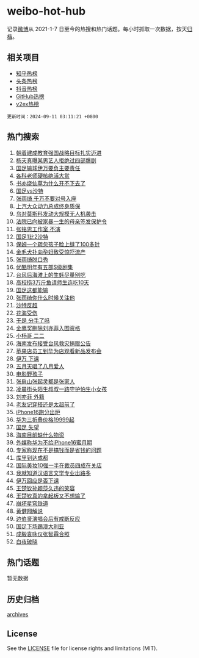 # weibo-hot-hub

记录[微博](https://www.weibo.com)从 2021-1-7 日至今的热搜和热门话题。每小时抓取一次数据，按天[归档](archives)。

## 相关项目

- [知乎热榜](https://github.com/lonnyzhang423/zhihu-hot-hub)
- [头条热榜](https://github.com/lonnyzhang423/toutiao-hot-hub)
- [抖音热榜](https://github.com/lonnyzhang423/douyin-hot-hub)
- [GitHub热榜](https://github.com/lonnyzhang423/github-hot-hub)
- [v2ex热榜](https://github.com/lonnyzhang423/v2ex-hot-hub)


`更新时间：2024-09-11 03:11:21 +0800`

## 热门搜索

1. [朝着建成教育强国战略目标扎实迈进](https://m.weibo.cn/search?containerid=100103type%3D1%26t%3D10%26q%3D%23%E6%9C%9D%E7%9D%80%E5%BB%BA%E6%88%90%E6%95%99%E8%82%B2%E5%BC%BA%E5%9B%BD%E6%88%98%E7%95%A5%E7%9B%AE%E6%A0%87%E6%89%8E%E5%AE%9E%E8%BF%88%E8%BF%9B%23&stream_entry_id=51&isnewpage=1&extparam=seat%3D1%26filter_type%3Drealtimehot%26stream_entry_id%3D51%26c_type%3D51%26q%3D%2523%25E6%259C%259D%25E7%259D%2580%25E5%25BB%25BA%25E6%2588%2590%25E6%2595%2599%25E8%2582%25B2%25E5%25BC%25BA%25E5%259B%25BD%25E6%2588%2598%25E7%2595%25A5%25E7%259B%25AE%25E6%25A0%2587%25E6%2589%258E%25E5%25AE%259E%25E8%25BF%2588%25E8%25BF%259B%2523%26pos%3D0%26dgr%3D0%26cate%3D10103%26display_time%3D1725995480%26pre_seqid%3D17259954800160246421116)
1. [杨天真曝某男艺人拒绝过四部爆剧](https://m.weibo.cn/search?containerid=100103type%3D1%26t%3D10%26q%3D%23%E6%9D%A8%E5%A4%A9%E7%9C%9F%E6%9B%9D%E6%9F%90%E7%94%B7%E8%89%BA%E4%BA%BA%E6%8B%92%E7%BB%9D%E8%BF%87%E5%9B%9B%E9%83%A8%E7%88%86%E5%89%A7%23&stream_entry_id=31&isnewpage=1&extparam=seat%3D1%26filter_type%3Drealtimehot%26flag%3D2%26c_type%3D31%26cate%3D5001%26lcate%3D5001%26band_rank%3D1%26stream_entry_id%3D31%26realpos%3D1%26q%3D%2523%25E6%259D%25A8%25E5%25A4%25A9%25E7%259C%259F%25E6%259B%259D%25E6%259F%2590%25E7%2594%25B7%25E8%2589%25BA%25E4%25BA%25BA%25E6%258B%2592%25E7%25BB%259D%25E8%25BF%2587%25E5%259B%259B%25E9%2583%25A8%25E7%2588%2586%25E5%2589%25A7%2523%26dgr%3D0%26pos%3D0%26display_time%3D1725995480%26pre_seqid%3D17259954800160246421116)
1. [国足输球伊万要负主要责任](https://m.weibo.cn/search?containerid=100103type%3D1%26t%3D10%26q%3D%23%E5%9B%BD%E8%B6%B3%E8%BE%93%E7%90%83%E4%BC%8A%E4%B8%87%E8%A6%81%E8%B4%9F%E4%B8%BB%E8%A6%81%E8%B4%A3%E4%BB%BB%23&stream_entry_id=31&isnewpage=1&extparam=seat%3D1%26filter_type%3Drealtimehot%26flag%3D0%26c_type%3D31%26cate%3D5001%26lcate%3D5001%26band_rank%3D2%26stream_entry_id%3D31%26realpos%3D2%26q%3D%2523%25E5%259B%25BD%25E8%25B6%25B3%25E8%25BE%2593%25E7%2590%2583%25E4%25BC%258A%25E4%25B8%2587%25E8%25A6%2581%25E8%25B4%259F%25E4%25B8%25BB%25E8%25A6%2581%25E8%25B4%25A3%25E4%25BB%25BB%2523%26dgr%3D0%26pos%3D1%26display_time%3D1725995480%26pre_seqid%3D17259954800160246421116)
1. [各科老师硬核绝活大赏](https://m.weibo.cn/search?containerid=100103type%3D1%26t%3D10%26q%3D%23%E5%90%84%E7%A7%91%E8%80%81%E5%B8%88%E7%A1%AC%E6%A0%B8%E7%BB%9D%E6%B4%BB%E5%A4%A7%E8%B5%8F%23&stream_entry_id=31&isnewpage=1&extparam=seat%3D1%26filter_type%3Drealtimehot%26flag%3D0%26c_type%3D31%26cate%3D5001%26lcate%3D5001%26band_rank%3D3%26stream_entry_id%3D31%26realpos%3D3%26q%3D%2523%25E5%2590%2584%25E7%25A7%2591%25E8%2580%2581%25E5%25B8%2588%25E7%25A1%25AC%25E6%25A0%25B8%25E7%25BB%259D%25E6%25B4%25BB%25E5%25A4%25A7%25E8%25B5%258F%2523%26dgr%3D0%26pos%3D2%26display_time%3D1725995480%26pre_seqid%3D17259954800160246421116)
1. [书亦烧仙草为什么开不下去了](https://m.weibo.cn/search?containerid=100103type%3D1%26t%3D10%26q%3D%23%E4%B9%A6%E4%BA%A6%E7%83%A7%E4%BB%99%E8%8D%89%E4%B8%BA%E4%BB%80%E4%B9%88%E5%BC%80%E4%B8%8D%E4%B8%8B%E5%8E%BB%E4%BA%86%23&stream_entry_id=31&isnewpage=1&extparam=seat%3D1%26filter_type%3Drealtimehot%26flag%3D0%26c_type%3D31%26cate%3D5001%26lcate%3D5001%26band_rank%3D4%26stream_entry_id%3D31%26realpos%3D4%26q%3D%2523%25E4%25B9%25A6%25E4%25BA%25A6%25E7%2583%25A7%25E4%25BB%2599%25E8%258D%2589%25E4%25B8%25BA%25E4%25BB%2580%25E4%25B9%2588%25E5%25BC%2580%25E4%25B8%258D%25E4%25B8%258B%25E5%258E%25BB%25E4%25BA%2586%2523%26dgr%3D0%26pos%3D3%26display_time%3D1725995480%26pre_seqid%3D17259954800160246421116)
1. [国足vs沙特](https://m.weibo.cn/search?containerid=100103type%3D1%26t%3D10%26q%3D%23%E5%9B%BD%E8%B6%B3vs%E6%B2%99%E7%89%B9%23&stream_entry_id=31&isnewpage=1&extparam=seat%3D1%26filter_type%3Drealtimehot%26flag%3D16%26c_type%3D31%26cate%3D5001%26lcate%3D5001%26band_rank%3D5%26stream_entry_id%3D31%26realpos%3D5%26q%3D%2523%25E5%259B%25BD%25E8%25B6%25B3vs%25E6%25B2%2599%25E7%2589%25B9%2523%26dgr%3D0%26pos%3D4%26display_time%3D1725995480%26pre_seqid%3D17259954800160246421116)
1. [张雨绮 千万不要对号入座](https://m.weibo.cn/search?containerid=100103type%3D1%26t%3D10%26q%3D%E5%BC%A0%E9%9B%A8%E7%BB%AE+%E5%8D%83%E4%B8%87%E4%B8%8D%E8%A6%81%E5%AF%B9%E5%8F%B7%E5%85%A5%E5%BA%A7&stream_entry_id=31&isnewpage=1&extparam=seat%3D1%26filter_type%3Drealtimehot%26flag%3D0%26c_type%3D31%26cate%3D5001%26lcate%3D5001%26band_rank%3D6%26stream_entry_id%3D31%26realpos%3D6%26q%3D%25E5%25BC%25A0%25E9%259B%25A8%25E7%25BB%25AE%2520%25E5%258D%2583%25E4%25B8%2587%25E4%25B8%258D%25E8%25A6%2581%25E5%25AF%25B9%25E5%258F%25B7%25E5%2585%25A5%25E5%25BA%25A7%26dgr%3D0%26pos%3D5%26display_time%3D1725995480%26pre_seqid%3D17259954800160246421116)
1. [上汽大众动力总成终身质保](https://m.weibo.cn/search?containerid=100103type%3D1%26t%3D10%26q%3D%23%E4%B8%8A%E6%B1%BD%E5%A4%A7%E4%BC%97%E5%8A%A8%E5%8A%9B%E6%80%BB%E6%88%90%E7%BB%88%E8%BA%AB%E8%B4%A8%E4%BF%9D%23&stream_entry_id=31&isnewpage=1&extparam=seat%3D1%26filter_type%3Drealtimehot%26pos%3D6%26cate%3D5001%26topic_ad%3D1%26lcate%3D5001%26band_rank%3D7%26stream_entry_id%3D31%26c_type%3D31%26is_ad_pos%3D1%26q%3D%2523%25E4%25B8%258A%25E6%25B1%25BD%25E5%25A4%25A7%25E4%25BC%2597%25E5%258A%25A8%25E5%258A%259B%25E6%2580%25BB%25E6%2588%2590%25E7%25BB%2588%25E8%25BA%25AB%25E8%25B4%25A8%25E4%25BF%259D%2523%26dgr%3D0%26adid%3D254659%26display_time%3D1725995480%26pre_seqid%3D17259954800160246421116)
1. [乌对莫斯科发动大规模无人机袭击](https://m.weibo.cn/search?containerid=100103type%3D1%26t%3D10%26q%3D%23%E4%B9%8C%E5%AF%B9%E8%8E%AB%E6%96%AF%E7%A7%91%E5%8F%91%E5%8A%A8%E5%A4%A7%E8%A7%84%E6%A8%A1%E6%97%A0%E4%BA%BA%E6%9C%BA%E8%A2%AD%E5%87%BB%23&stream_entry_id=31&isnewpage=1&extparam=seat%3D1%26filter_type%3Drealtimehot%26flag%3D0%26c_type%3D31%26cate%3D5001%26lcate%3D5001%26band_rank%3D7%26stream_entry_id%3D31%26realpos%3D7%26q%3D%2523%25E4%25B9%258C%25E5%25AF%25B9%25E8%258E%25AB%25E6%2596%25AF%25E7%25A7%2591%25E5%258F%2591%25E5%258A%25A8%25E5%25A4%25A7%25E8%25A7%2584%25E6%25A8%25A1%25E6%2597%25A0%25E4%25BA%25BA%25E6%259C%25BA%25E8%25A2%25AD%25E5%2587%25BB%2523%26dgr%3D0%26pos%3D7%26display_time%3D1725995480%26pre_seqid%3D17259954800160246421116)
1. [法院已向被家暴一生的母亲签发保护令](https://m.weibo.cn/search?containerid=100103type%3D1%26t%3D10%26q%3D%23%E6%B3%95%E9%99%A2%E5%B7%B2%E5%90%91%E8%A2%AB%E5%AE%B6%E6%9A%B4%E4%B8%80%E7%94%9F%E7%9A%84%E6%AF%8D%E4%BA%B2%E7%AD%BE%E5%8F%91%E4%BF%9D%E6%8A%A4%E4%BB%A4%23&stream_entry_id=31&isnewpage=1&extparam=seat%3D1%26filter_type%3Drealtimehot%26flag%3D0%26c_type%3D31%26cate%3D5001%26lcate%3D5001%26band_rank%3D8%26stream_entry_id%3D31%26realpos%3D8%26q%3D%2523%25E6%25B3%2595%25E9%2599%25A2%25E5%25B7%25B2%25E5%2590%2591%25E8%25A2%25AB%25E5%25AE%25B6%25E6%259A%25B4%25E4%25B8%2580%25E7%2594%259F%25E7%259A%2584%25E6%25AF%258D%25E4%25BA%25B2%25E7%25AD%25BE%25E5%258F%2591%25E4%25BF%259D%25E6%258A%25A4%25E4%25BB%25A4%2523%26dgr%3D0%26pos%3D8%26display_time%3D1725995480%26pre_seqid%3D17259954800160246421116)
1. [张铭恩工作室 不演](https://m.weibo.cn/search?containerid=100103type%3D1%26t%3D10%26q%3D%E5%BC%A0%E9%93%AD%E6%81%A9%E5%B7%A5%E4%BD%9C%E5%AE%A4+%E4%B8%8D%E6%BC%94&stream_entry_id=31&isnewpage=1&extparam=seat%3D1%26filter_type%3Drealtimehot%26flag%3D0%26c_type%3D31%26cate%3D5001%26lcate%3D5001%26band_rank%3D9%26stream_entry_id%3D31%26realpos%3D9%26q%3D%25E5%25BC%25A0%25E9%2593%25AD%25E6%2581%25A9%25E5%25B7%25A5%25E4%25BD%259C%25E5%25AE%25A4%2520%25E4%25B8%258D%25E6%25BC%2594%26dgr%3D0%26pos%3D9%26display_time%3D1725995480%26pre_seqid%3D17259954800160246421116)
1. [国足1比2沙特](https://m.weibo.cn/search?containerid=100103type%3D1%26t%3D10%26q%3D%23%E5%9B%BD%E8%B6%B31%E6%AF%942%E6%B2%99%E7%89%B9%23&stream_entry_id=31&isnewpage=1&extparam=seat%3D1%26filter_type%3Drealtimehot%26flag%3D0%26c_type%3D31%26cate%3D5001%26lcate%3D5001%26band_rank%3D10%26stream_entry_id%3D31%26realpos%3D10%26q%3D%2523%25E5%259B%25BD%25E8%25B6%25B31%25E6%25AF%25942%25E6%25B2%2599%25E7%2589%25B9%2523%26dgr%3D0%26pos%3D10%26display_time%3D1725995480%26pre_seqid%3D17259954800160246421116)
1. [保姆一个疏忽孩子脸上缝了100多针](https://m.weibo.cn/search?containerid=100103type%3D1%26t%3D10%26q%3D%23%E4%BF%9D%E5%A7%86%E4%B8%80%E4%B8%AA%E7%96%8F%E5%BF%BD%E5%AD%A9%E5%AD%90%E8%84%B8%E4%B8%8A%E7%BC%9D%E4%BA%86100%E5%A4%9A%E9%92%88%23&stream_entry_id=31&isnewpage=1&extparam=seat%3D1%26filter_type%3Drealtimehot%26flag%3D0%26c_type%3D31%26cate%3D5001%26lcate%3D5001%26band_rank%3D11%26stream_entry_id%3D31%26realpos%3D11%26q%3D%2523%25E4%25BF%259D%25E5%25A7%2586%25E4%25B8%2580%25E4%25B8%25AA%25E7%2596%258F%25E5%25BF%25BD%25E5%25AD%25A9%25E5%25AD%2590%25E8%2584%25B8%25E4%25B8%258A%25E7%25BC%259D%25E4%25BA%2586100%25E5%25A4%259A%25E9%2592%2588%2523%26dgr%3D0%26pos%3D11%26display_time%3D1725995480%26pre_seqid%3D17259954800160246421116)
1. [金毛犬扑向孕妇致受惊吓流产](https://m.weibo.cn/search?containerid=100103type%3D1%26t%3D10%26q%3D%23%E9%87%91%E6%AF%9B%E7%8A%AC%E6%89%91%E5%90%91%E5%AD%95%E5%A6%87%E8%87%B4%E5%8F%97%E6%83%8A%E5%90%93%E6%B5%81%E4%BA%A7%23&stream_entry_id=31&isnewpage=1&extparam=seat%3D1%26filter_type%3Drealtimehot%26flag%3D0%26c_type%3D31%26cate%3D5001%26lcate%3D5001%26band_rank%3D12%26stream_entry_id%3D31%26realpos%3D12%26q%3D%2523%25E9%2587%2591%25E6%25AF%259B%25E7%258A%25AC%25E6%2589%2591%25E5%2590%2591%25E5%25AD%2595%25E5%25A6%2587%25E8%2587%25B4%25E5%258F%2597%25E6%2583%258A%25E5%2590%2593%25E6%25B5%2581%25E4%25BA%25A7%2523%26dgr%3D0%26pos%3D12%26display_time%3D1725995480%26pre_seqid%3D17259954800160246421116)
1. [张雨绮脱口秀](https://m.weibo.cn/search?containerid=100103type%3D1%26t%3D10%26q%3D%E5%BC%A0%E9%9B%A8%E7%BB%AE%E8%84%B1%E5%8F%A3%E7%A7%80&stream_entry_id=31&isnewpage=1&extparam=seat%3D1%26filter_type%3Drealtimehot%26flag%3D0%26c_type%3D31%26cate%3D5001%26lcate%3D5001%26band_rank%3D13%26stream_entry_id%3D31%26realpos%3D13%26q%3D%25E5%25BC%25A0%25E9%259B%25A8%25E7%25BB%25AE%25E8%2584%25B1%25E5%258F%25A3%25E7%25A7%2580%26dgr%3D0%26pos%3D13%26display_time%3D1725995480%26pre_seqid%3D17259954800160246421116)
1. [优酷明年有五部S级剧集](https://m.weibo.cn/search?containerid=100103type%3D1%26t%3D10%26q%3D%23%E4%BC%98%E9%85%B7%E6%98%8E%E5%B9%B4%E6%9C%89%E4%BA%94%E9%83%A8S%E7%BA%A7%E5%89%A7%E9%9B%86%23&stream_entry_id=31&isnewpage=1&extparam=seat%3D1%26filter_type%3Drealtimehot%26flag%3D1%26c_type%3D31%26cate%3D5001%26lcate%3D5001%26band_rank%3D14%26stream_entry_id%3D31%26realpos%3D14%26q%3D%2523%25E4%25BC%2598%25E9%2585%25B7%25E6%2598%258E%25E5%25B9%25B4%25E6%259C%2589%25E4%25BA%2594%25E9%2583%25A8S%25E7%25BA%25A7%25E5%2589%25A7%25E9%259B%2586%2523%26dgr%3D0%26pos%3D14%26display_time%3D1725995480%26pre_seqid%3D17259954800160246421116)
1. [台风后海滩上的生蚝尽量别吃](https://m.weibo.cn/search?containerid=100103type%3D1%26t%3D10%26q%3D%23%E5%8F%B0%E9%A3%8E%E5%90%8E%E6%B5%B7%E6%BB%A9%E4%B8%8A%E7%9A%84%E7%94%9F%E8%9A%9D%E5%B0%BD%E9%87%8F%E5%88%AB%E5%90%83%23&stream_entry_id=31&isnewpage=1&extparam=seat%3D1%26filter_type%3Drealtimehot%26flag%3D0%26c_type%3D31%26cate%3D5001%26lcate%3D5001%26band_rank%3D15%26stream_entry_id%3D31%26realpos%3D15%26q%3D%2523%25E5%258F%25B0%25E9%25A3%258E%25E5%2590%258E%25E6%25B5%25B7%25E6%25BB%25A9%25E4%25B8%258A%25E7%259A%2584%25E7%2594%259F%25E8%259A%259D%25E5%25B0%25BD%25E9%2587%258F%25E5%2588%25AB%25E5%2590%2583%2523%26dgr%3D0%26pos%3D15%26display_time%3D1725995480%26pre_seqid%3D17259954800160246421116)
1. [高校捞3万斤鱼请师生连吃10天](https://m.weibo.cn/search?containerid=100103type%3D1%26t%3D10%26q%3D%23%E9%AB%98%E6%A0%A1%E6%8D%9E3%E4%B8%87%E6%96%A4%E9%B1%BC%E8%AF%B7%E5%B8%88%E7%94%9F%E8%BF%9E%E5%90%8310%E5%A4%A9%23&stream_entry_id=31&isnewpage=1&extparam=seat%3D1%26filter_type%3Drealtimehot%26flag%3D32768%26c_type%3D31%26cate%3D5001%26lcate%3D5001%26band_rank%3D16%26stream_entry_id%3D31%26realpos%3D16%26q%3D%2523%25E9%25AB%2598%25E6%25A0%25A1%25E6%258D%259E3%25E4%25B8%2587%25E6%2596%25A4%25E9%25B1%25BC%25E8%25AF%25B7%25E5%25B8%2588%25E7%2594%259F%25E8%25BF%259E%25E5%2590%258310%25E5%25A4%25A9%2523%26dgr%3D0%26pos%3D16%26display_time%3D1725995480%26pre_seqid%3D17259954800160246421116)
1. [国足这都能输](https://m.weibo.cn/search?containerid=100103type%3D1%26t%3D10%26q%3D%23%E5%9B%BD%E8%B6%B3%E8%BF%99%E9%83%BD%E8%83%BD%E8%BE%93%23&stream_entry_id=31&isnewpage=1&extparam=seat%3D1%26filter_type%3Drealtimehot%26flag%3D0%26c_type%3D31%26cate%3D5001%26lcate%3D5001%26band_rank%3D17%26stream_entry_id%3D31%26realpos%3D17%26q%3D%2523%25E5%259B%25BD%25E8%25B6%25B3%25E8%25BF%2599%25E9%2583%25BD%25E8%2583%25BD%25E8%25BE%2593%2523%26dgr%3D0%26pos%3D17%26display_time%3D1725995480%26pre_seqid%3D17259954800160246421116)
1. [张雨绮你什么时候关注他](https://m.weibo.cn/search?containerid=100103type%3D1%26t%3D10%26q%3D%23%E5%BC%A0%E9%9B%A8%E7%BB%AE%E4%BD%A0%E4%BB%80%E4%B9%88%E6%97%B6%E5%80%99%E5%85%B3%E6%B3%A8%E4%BB%96%23&stream_entry_id=31&isnewpage=1&extparam=seat%3D1%26filter_type%3Drealtimehot%26flag%3D0%26c_type%3D31%26cate%3D5001%26lcate%3D5001%26band_rank%3D18%26stream_entry_id%3D31%26realpos%3D18%26q%3D%2523%25E5%25BC%25A0%25E9%259B%25A8%25E7%25BB%25AE%25E4%25BD%25A0%25E4%25BB%2580%25E4%25B9%2588%25E6%2597%25B6%25E5%2580%2599%25E5%2585%25B3%25E6%25B3%25A8%25E4%25BB%2596%2523%26dgr%3D0%26pos%3D18%26display_time%3D1725995480%26pre_seqid%3D17259954800160246421116)
1. [沙特反超](https://m.weibo.cn/search?containerid=100103type%3D1%26t%3D10%26q%3D%E6%B2%99%E7%89%B9%E5%8F%8D%E8%B6%85&stream_entry_id=31&isnewpage=1&extparam=seat%3D1%26filter_type%3Drealtimehot%26flag%3D0%26c_type%3D31%26cate%3D5001%26lcate%3D5001%26band_rank%3D19%26stream_entry_id%3D31%26realpos%3D19%26q%3D%25E6%25B2%2599%25E7%2589%25B9%25E5%258F%258D%25E8%25B6%2585%26dgr%3D0%26pos%3D19%26display_time%3D1725995480%26pre_seqid%3D17259954800160246421116)
1. [花海受伤](https://m.weibo.cn/search?containerid=100103type%3D1%26t%3D10%26q%3D%E8%8A%B1%E6%B5%B7%E5%8F%97%E4%BC%A4&stream_entry_id=31&isnewpage=1&extparam=seat%3D1%26filter_type%3Drealtimehot%26flag%3D0%26c_type%3D31%26cate%3D5001%26lcate%3D5001%26band_rank%3D20%26stream_entry_id%3D31%26realpos%3D20%26q%3D%25E8%258A%25B1%25E6%25B5%25B7%25E5%258F%2597%25E4%25BC%25A4%26dgr%3D0%26pos%3D20%26display_time%3D1725995480%26pre_seqid%3D17259954800160246421116)
1. [于是 分手了吗](https://m.weibo.cn/search?containerid=100103type%3D1%26t%3D10%26q%3D%E4%BA%8E%E6%98%AF+%E5%88%86%E6%89%8B%E4%BA%86%E5%90%97&stream_entry_id=31&isnewpage=1&extparam=seat%3D1%26filter_type%3Drealtimehot%26flag%3D0%26c_type%3D31%26cate%3D5001%26lcate%3D5001%26band_rank%3D21%26stream_entry_id%3D31%26realpos%3D21%26q%3D%25E4%25BA%258E%25E6%2598%25AF%2520%25E5%2588%2586%25E6%2589%258B%25E4%25BA%2586%25E5%2590%2597%26dgr%3D0%26pos%3D21%26display_time%3D1725995480%26pre_seqid%3D17259954800160246421116)
1. [金鹰奖删除刘亦菲入围资格](https://m.weibo.cn/search?containerid=100103type%3D1%26t%3D10%26q%3D%23%E9%87%91%E9%B9%B0%E5%A5%96%E5%88%A0%E9%99%A4%E5%88%98%E4%BA%A6%E8%8F%B2%E5%85%A5%E5%9B%B4%E8%B5%84%E6%A0%BC%23&stream_entry_id=31&isnewpage=1&extparam=seat%3D1%26filter_type%3Drealtimehot%26flag%3D2%26c_type%3D31%26cate%3D5001%26lcate%3D5001%26band_rank%3D22%26stream_entry_id%3D31%26realpos%3D22%26q%3D%2523%25E9%2587%2591%25E9%25B9%25B0%25E5%25A5%2596%25E5%2588%25A0%25E9%2599%25A4%25E5%2588%2598%25E4%25BA%25A6%25E8%258F%25B2%25E5%2585%25A5%25E5%259B%25B4%25E8%25B5%2584%25E6%25A0%25BC%2523%26dgr%3D0%26pos%3D22%26display_time%3D1725995480%26pre_seqid%3D17259954800160246421116)
1. [小杨哥 二二](https://m.weibo.cn/search?containerid=100103type%3D1%26t%3D10%26q%3D%E5%B0%8F%E6%9D%A8%E5%93%A5+%E4%BA%8C%E4%BA%8C&stream_entry_id=31&isnewpage=1&extparam=seat%3D1%26filter_type%3Drealtimehot%26flag%3D0%26c_type%3D31%26cate%3D5001%26lcate%3D5001%26band_rank%3D23%26stream_entry_id%3D31%26realpos%3D23%26q%3D%25E5%25B0%258F%25E6%259D%25A8%25E5%2593%25A5%2520%25E4%25BA%258C%25E4%25BA%258C%26dgr%3D0%26pos%3D23%26display_time%3D1725995480%26pre_seqid%3D17259954800160246421116)
1. [海南发布接受台风救灾捐赠公告](https://m.weibo.cn/search?containerid=100103type%3D1%26t%3D10%26q%3D%23%E6%B5%B7%E5%8D%97%E5%8F%91%E5%B8%83%E6%8E%A5%E5%8F%97%E5%8F%B0%E9%A3%8E%E6%95%91%E7%81%BE%E6%8D%90%E8%B5%A0%E5%85%AC%E5%91%8A%23&stream_entry_id=31&isnewpage=1&extparam=seat%3D1%26filter_type%3Drealtimehot%26flag%3D0%26c_type%3D31%26cate%3D5001%26lcate%3D5001%26band_rank%3D24%26stream_entry_id%3D31%26realpos%3D24%26q%3D%2523%25E6%25B5%25B7%25E5%258D%2597%25E5%258F%2591%25E5%25B8%2583%25E6%258E%25A5%25E5%258F%2597%25E5%258F%25B0%25E9%25A3%258E%25E6%2595%2591%25E7%2581%25BE%25E6%258D%2590%25E8%25B5%25A0%25E5%2585%25AC%25E5%2591%258A%2523%26dgr%3D0%26pos%3D24%26display_time%3D1725995480%26pre_seqid%3D17259954800160246421116)
1. [苹果店员工到华为店观看新品发布会](https://m.weibo.cn/search?containerid=100103type%3D1%26t%3D10%26q%3D%23%E8%8B%B9%E6%9E%9C%E5%BA%97%E5%91%98%E5%B7%A5%E5%88%B0%E5%8D%8E%E4%B8%BA%E5%BA%97%E8%A7%82%E7%9C%8B%E6%96%B0%E5%93%81%E5%8F%91%E5%B8%83%E4%BC%9A%23&stream_entry_id=31&isnewpage=1&extparam=seat%3D1%26filter_type%3Drealtimehot%26flag%3D0%26c_type%3D31%26cate%3D5001%26lcate%3D5001%26band_rank%3D25%26stream_entry_id%3D31%26realpos%3D25%26q%3D%2523%25E8%258B%25B9%25E6%259E%259C%25E5%25BA%2597%25E5%2591%2598%25E5%25B7%25A5%25E5%2588%25B0%25E5%258D%258E%25E4%25B8%25BA%25E5%25BA%2597%25E8%25A7%2582%25E7%259C%258B%25E6%2596%25B0%25E5%2593%2581%25E5%258F%2591%25E5%25B8%2583%25E4%25BC%259A%2523%26dgr%3D0%26pos%3D25%26display_time%3D1725995480%26pre_seqid%3D17259954800160246421116)
1. [伊万 下课](https://m.weibo.cn/search?containerid=100103type%3D1%26t%3D10%26q%3D%E4%BC%8A%E4%B8%87+%E4%B8%8B%E8%AF%BE&stream_entry_id=31&isnewpage=1&extparam=seat%3D1%26filter_type%3Drealtimehot%26flag%3D0%26c_type%3D31%26cate%3D5001%26lcate%3D5001%26band_rank%3D26%26stream_entry_id%3D31%26realpos%3D26%26q%3D%25E4%25BC%258A%25E4%25B8%2587%2520%25E4%25B8%258B%25E8%25AF%25BE%26dgr%3D0%26pos%3D26%26display_time%3D1725995480%26pre_seqid%3D17259954800160246421116)
1. [五月天唱了八月爱人](https://m.weibo.cn/search?containerid=100103type%3D1%26t%3D10%26q%3D%23%E4%BA%94%E6%9C%88%E5%A4%A9%E5%94%B1%E4%BA%86%E5%85%AB%E6%9C%88%E7%88%B1%E4%BA%BA%23&stream_entry_id=31&isnewpage=1&extparam=seat%3D1%26filter_type%3Drealtimehot%26flag%3D0%26c_type%3D31%26cate%3D5001%26lcate%3D5001%26band_rank%3D27%26stream_entry_id%3D31%26realpos%3D27%26q%3D%2523%25E4%25BA%2594%25E6%259C%2588%25E5%25A4%25A9%25E5%2594%25B1%25E4%25BA%2586%25E5%2585%25AB%25E6%259C%2588%25E7%2588%25B1%25E4%25BA%25BA%2523%26dgr%3D0%26pos%3D27%26display_time%3D1725995480%26pre_seqid%3D17259954800160246421116)
1. [电影野孩子](https://m.weibo.cn/search?containerid=100103type%3D1%26t%3D10%26q%3D%E7%94%B5%E5%BD%B1%E9%87%8E%E5%AD%A9%E5%AD%90&stream_entry_id=31&isnewpage=1&extparam=seat%3D1%26filter_type%3Drealtimehot%26flag%3D0%26c_type%3D31%26cate%3D5001%26lcate%3D5001%26band_rank%3D28%26stream_entry_id%3D31%26realpos%3D28%26q%3D%25E7%2594%25B5%25E5%25BD%25B1%25E9%2587%258E%25E5%25AD%25A9%25E5%25AD%2590%26dgr%3D0%26pos%3D28%26display_time%3D1725995480%26pre_seqid%3D17259954800160246421116)
1. [张启山张起灵都是张家人](https://m.weibo.cn/search?containerid=100103type%3D1%26t%3D10%26q%3D%E5%BC%A0%E5%90%AF%E5%B1%B1%E5%BC%A0%E8%B5%B7%E7%81%B5%E9%83%BD%E6%98%AF%E5%BC%A0%E5%AE%B6%E4%BA%BA&stream_entry_id=31&isnewpage=1&extparam=seat%3D1%26filter_type%3Drealtimehot%26flag%3D0%26c_type%3D31%26cate%3D5001%26lcate%3D5001%26band_rank%3D29%26stream_entry_id%3D31%26realpos%3D29%26q%3D%25E5%25BC%25A0%25E5%2590%25AF%25E5%25B1%25B1%25E5%25BC%25A0%25E8%25B5%25B7%25E7%2581%25B5%25E9%2583%25BD%25E6%2598%25AF%25E5%25BC%25A0%25E5%25AE%25B6%25E4%25BA%25BA%26dgr%3D0%26pos%3D29%26display_time%3D1725995480%26pre_seqid%3D17259954800160246421116)
1. [凌晨街头陌生叔叔一路守护怕生小女孩](https://m.weibo.cn/search?containerid=100103type%3D1%26t%3D10%26q%3D%23%E5%87%8C%E6%99%A8%E8%A1%97%E5%A4%B4%E9%99%8C%E7%94%9F%E5%8F%94%E5%8F%94%E4%B8%80%E8%B7%AF%E5%AE%88%E6%8A%A4%E6%80%95%E7%94%9F%E5%B0%8F%E5%A5%B3%E5%AD%A9%23&stream_entry_id=31&isnewpage=1&extparam=seat%3D1%26filter_type%3Drealtimehot%26flag%3D32768%26c_type%3D31%26cate%3D5001%26lcate%3D5001%26band_rank%3D30%26stream_entry_id%3D31%26realpos%3D30%26q%3D%2523%25E5%2587%258C%25E6%2599%25A8%25E8%25A1%2597%25E5%25A4%25B4%25E9%2599%258C%25E7%2594%259F%25E5%258F%2594%25E5%258F%2594%25E4%25B8%2580%25E8%25B7%25AF%25E5%25AE%2588%25E6%258A%25A4%25E6%2580%2595%25E7%2594%259F%25E5%25B0%258F%25E5%25A5%25B3%25E5%25AD%25A9%2523%26dgr%3D0%26pos%3D30%26display_time%3D1725995480%26pre_seqid%3D17259954800160246421116)
1. [刘亦菲 外籍](https://m.weibo.cn/search?containerid=100103type%3D1%26t%3D10%26q%3D%E5%88%98%E4%BA%A6%E8%8F%B2+%E5%A4%96%E7%B1%8D&stream_entry_id=31&isnewpage=1&extparam=seat%3D1%26filter_type%3Drealtimehot%26flag%3D0%26c_type%3D31%26cate%3D5001%26lcate%3D5001%26band_rank%3D31%26stream_entry_id%3D31%26realpos%3D31%26q%3D%25E5%2588%2598%25E4%25BA%25A6%25E8%258F%25B2%2520%25E5%25A4%2596%25E7%25B1%258D%26dgr%3D0%26pos%3D31%26display_time%3D1725995480%26pre_seqid%3D17259954800160246421116)
1. [老友记穿搭还是太超前了](https://m.weibo.cn/search?containerid=100103type%3D1%26t%3D10%26q%3D%E8%80%81%E5%8F%8B%E8%AE%B0%E7%A9%BF%E6%90%AD%E8%BF%98%E6%98%AF%E5%A4%AA%E8%B6%85%E5%89%8D%E4%BA%86&stream_entry_id=31&isnewpage=1&extparam=seat%3D1%26filter_type%3Drealtimehot%26flag%3D0%26c_type%3D31%26cate%3D5001%26lcate%3D5001%26band_rank%3D32%26stream_entry_id%3D31%26realpos%3D32%26q%3D%25E8%2580%2581%25E5%258F%258B%25E8%25AE%25B0%25E7%25A9%25BF%25E6%2590%25AD%25E8%25BF%2598%25E6%2598%25AF%25E5%25A4%25AA%25E8%25B6%2585%25E5%2589%258D%25E4%25BA%2586%26dgr%3D0%26pos%3D32%26display_time%3D1725995480%26pre_seqid%3D17259954800160246421116)
1. [iPhone16跑分出炉](https://m.weibo.cn/search?containerid=100103type%3D1%26t%3D10%26q%3D%23iPhone16%E8%B7%91%E5%88%86%E5%87%BA%E7%82%89%23&stream_entry_id=31&isnewpage=1&extparam=seat%3D1%26filter_type%3Drealtimehot%26flag%3D0%26c_type%3D31%26cate%3D5001%26lcate%3D5001%26band_rank%3D33%26stream_entry_id%3D31%26realpos%3D33%26q%3D%2523iPhone16%25E8%25B7%2591%25E5%2588%2586%25E5%2587%25BA%25E7%2582%2589%2523%26dgr%3D0%26pos%3D33%26display_time%3D1725995480%26pre_seqid%3D17259954800160246421116)
1. [华为三折叠价格19999起](https://m.weibo.cn/search?containerid=100103type%3D1%26t%3D10%26q%3D%E5%8D%8E%E4%B8%BA%E4%B8%89%E6%8A%98%E5%8F%A0%E4%BB%B7%E6%A0%BC19999%E8%B5%B7&stream_entry_id=31&isnewpage=1&extparam=seat%3D1%26filter_type%3Drealtimehot%26flag%3D0%26c_type%3D31%26cate%3D5001%26lcate%3D5001%26band_rank%3D34%26stream_entry_id%3D31%26realpos%3D34%26q%3D%25E5%258D%258E%25E4%25B8%25BA%25E4%25B8%2589%25E6%258A%2598%25E5%258F%25A0%25E4%25BB%25B7%25E6%25A0%25BC19999%25E8%25B5%25B7%26dgr%3D0%26pos%3D34%26display_time%3D1725995480%26pre_seqid%3D17259954800160246421116)
1. [国足 失望](https://m.weibo.cn/search?containerid=100103type%3D1%26t%3D10%26q%3D%E5%9B%BD%E8%B6%B3+%E5%A4%B1%E6%9C%9B&stream_entry_id=31&isnewpage=1&extparam=seat%3D1%26filter_type%3Drealtimehot%26flag%3D0%26c_type%3D31%26cate%3D5001%26lcate%3D5001%26band_rank%3D35%26stream_entry_id%3D31%26realpos%3D35%26q%3D%25E5%259B%25BD%25E8%25B6%25B3%2520%25E5%25A4%25B1%25E6%259C%259B%26dgr%3D0%26pos%3D35%26display_time%3D1725995480%26pre_seqid%3D17259954800160246421116)
1. [海南目前缺什么物资](https://m.weibo.cn/search?containerid=100103type%3D1%26t%3D10%26q%3D%23%E6%B5%B7%E5%8D%97%E7%9B%AE%E5%89%8D%E7%BC%BA%E4%BB%80%E4%B9%88%E7%89%A9%E8%B5%84%23&stream_entry_id=31&isnewpage=1&extparam=seat%3D1%26filter_type%3Drealtimehot%26flag%3D0%26c_type%3D31%26cate%3D5001%26lcate%3D5001%26band_rank%3D36%26stream_entry_id%3D31%26realpos%3D36%26q%3D%2523%25E6%25B5%25B7%25E5%258D%2597%25E7%259B%25AE%25E5%2589%258D%25E7%25BC%25BA%25E4%25BB%2580%25E4%25B9%2588%25E7%2589%25A9%25E8%25B5%2584%2523%26dgr%3D0%26pos%3D36%26display_time%3D1725995480%26pre_seqid%3D17259954800160246421116)
1. [外媒称华为不给iPhone16蜜月期](https://m.weibo.cn/search?containerid=100103type%3D1%26t%3D10%26q%3D%23%E5%A4%96%E5%AA%92%E7%A7%B0%E5%8D%8E%E4%B8%BA%E4%B8%8D%E7%BB%99iPhone16%E8%9C%9C%E6%9C%88%E6%9C%9F%23&stream_entry_id=31&isnewpage=1&extparam=seat%3D1%26filter_type%3Drealtimehot%26flag%3D0%26c_type%3D31%26cate%3D5001%26lcate%3D5001%26band_rank%3D37%26stream_entry_id%3D31%26realpos%3D37%26q%3D%2523%25E5%25A4%2596%25E5%25AA%2592%25E7%25A7%25B0%25E5%258D%258E%25E4%25B8%25BA%25E4%25B8%258D%25E7%25BB%2599iPhone16%25E8%259C%259C%25E6%259C%2588%25E6%259C%259F%2523%26dgr%3D0%26pos%3D37%26display_time%3D1725995480%26pre_seqid%3D17259954800160246421116)
1. [专家称现在不是搞钱而是省钱的问题](https://m.weibo.cn/search?containerid=100103type%3D1%26t%3D10%26q%3D%23%E4%B8%93%E5%AE%B6%E7%A7%B0%E7%8E%B0%E5%9C%A8%E4%B8%8D%E6%98%AF%E6%90%9E%E9%92%B1%E8%80%8C%E6%98%AF%E7%9C%81%E9%92%B1%E7%9A%84%E9%97%AE%E9%A2%98%23&stream_entry_id=31&isnewpage=1&extparam=seat%3D1%26filter_type%3Drealtimehot%26flag%3D0%26c_type%3D31%26cate%3D5001%26lcate%3D5001%26band_rank%3D38%26stream_entry_id%3D31%26realpos%3D38%26q%3D%2523%25E4%25B8%2593%25E5%25AE%25B6%25E7%25A7%25B0%25E7%258E%25B0%25E5%259C%25A8%25E4%25B8%258D%25E6%2598%25AF%25E6%2590%259E%25E9%2592%25B1%25E8%2580%258C%25E6%2598%25AF%25E7%259C%2581%25E9%2592%25B1%25E7%259A%2584%25E9%2597%25AE%25E9%25A2%2598%2523%26dgr%3D0%26pos%3D38%26display_time%3D1725995480%26pre_seqid%3D17259954800160246421116)
1. [库里到达成都](https://m.weibo.cn/search?containerid=100103type%3D1%26t%3D10%26q%3D%23%E5%BA%93%E9%87%8C%E5%88%B0%E8%BE%BE%E6%88%90%E9%83%BD%23&stream_entry_id=31&isnewpage=1&extparam=seat%3D1%26filter_type%3Drealtimehot%26flag%3D0%26c_type%3D31%26cate%3D5001%26lcate%3D5001%26band_rank%3D39%26stream_entry_id%3D31%26realpos%3D39%26q%3D%2523%25E5%25BA%2593%25E9%2587%258C%25E5%2588%25B0%25E8%25BE%25BE%25E6%2588%2590%25E9%2583%25BD%2523%26dgr%3D0%26pos%3D39%26display_time%3D1725995480%26pre_seqid%3D17259954800160246421116)
1. [国际美妆10强一半在裁员四成在关店](https://m.weibo.cn/search?containerid=100103type%3D1%26t%3D10%26q%3D%23%E5%9B%BD%E9%99%85%E7%BE%8E%E5%A6%8610%E5%BC%BA%E4%B8%80%E5%8D%8A%E5%9C%A8%E8%A3%81%E5%91%98%E5%9B%9B%E6%88%90%E5%9C%A8%E5%85%B3%E5%BA%97%23&stream_entry_id=31&isnewpage=1&extparam=seat%3D1%26filter_type%3Drealtimehot%26flag%3D1%26c_type%3D31%26cate%3D5001%26lcate%3D5001%26band_rank%3D40%26stream_entry_id%3D31%26realpos%3D40%26q%3D%2523%25E5%259B%25BD%25E9%2599%2585%25E7%25BE%258E%25E5%25A6%258610%25E5%25BC%25BA%25E4%25B8%2580%25E5%258D%258A%25E5%259C%25A8%25E8%25A3%2581%25E5%2591%2598%25E5%259B%259B%25E6%2588%2590%25E5%259C%25A8%25E5%2585%25B3%25E5%25BA%2597%2523%26dgr%3D0%26pos%3D40%26display_time%3D1725995480%26pre_seqid%3D17259954800160246421116)
1. [我就知道汉语言文学专业出路多](https://m.weibo.cn/search?containerid=100103type%3D1%26t%3D10%26q%3D%E6%88%91%E5%B0%B1%E7%9F%A5%E9%81%93%E6%B1%89%E8%AF%AD%E8%A8%80%E6%96%87%E5%AD%A6%E4%B8%93%E4%B8%9A%E5%87%BA%E8%B7%AF%E5%A4%9A&stream_entry_id=31&isnewpage=1&extparam=seat%3D1%26filter_type%3Drealtimehot%26flag%3D0%26c_type%3D31%26cate%3D5001%26lcate%3D5001%26band_rank%3D41%26stream_entry_id%3D31%26realpos%3D41%26q%3D%25E6%2588%2591%25E5%25B0%25B1%25E7%259F%25A5%25E9%2581%2593%25E6%25B1%2589%25E8%25AF%25AD%25E8%25A8%2580%25E6%2596%2587%25E5%25AD%25A6%25E4%25B8%2593%25E4%25B8%259A%25E5%2587%25BA%25E8%25B7%25AF%25E5%25A4%259A%26dgr%3D0%26pos%3D41%26display_time%3D1725995480%26pre_seqid%3D17259954800160246421116)
1. [伊万回应是否下课](https://m.weibo.cn/search?containerid=100103type%3D1%26t%3D10%26q%3D%23%E4%BC%8A%E4%B8%87%E5%9B%9E%E5%BA%94%E6%98%AF%E5%90%A6%E4%B8%8B%E8%AF%BE%23&stream_entry_id=31&isnewpage=1&extparam=seat%3D1%26filter_type%3Drealtimehot%26flag%3D0%26c_type%3D31%26cate%3D5001%26lcate%3D5001%26band_rank%3D42%26stream_entry_id%3D31%26realpos%3D42%26q%3D%2523%25E4%25BC%258A%25E4%25B8%2587%25E5%259B%259E%25E5%25BA%2594%25E6%2598%25AF%25E5%2590%25A6%25E4%25B8%258B%25E8%25AF%25BE%2523%26dgr%3D0%26pos%3D42%26display_time%3D1725995480%26pre_seqid%3D17259954800160246421116)
1. [王楚钦孙颖莎久违的笑容](https://m.weibo.cn/search?containerid=100103type%3D1%26t%3D10%26q%3D%E7%8E%8B%E6%A5%9A%E9%92%A6%E5%AD%99%E9%A2%96%E8%8E%8E%E4%B9%85%E8%BF%9D%E7%9A%84%E7%AC%91%E5%AE%B9&stream_entry_id=31&isnewpage=1&extparam=seat%3D1%26filter_type%3Drealtimehot%26flag%3D0%26c_type%3D31%26cate%3D5001%26lcate%3D5001%26band_rank%3D43%26stream_entry_id%3D31%26realpos%3D43%26q%3D%25E7%258E%258B%25E6%25A5%259A%25E9%2592%25A6%25E5%25AD%2599%25E9%25A2%2596%25E8%258E%258E%25E4%25B9%2585%25E8%25BF%259D%25E7%259A%2584%25E7%25AC%2591%25E5%25AE%25B9%26dgr%3D0%26pos%3D43%26display_time%3D1725995480%26pre_seqid%3D17259954800160246421116)
1. [王楚钦真的拿起板又不想输了](https://m.weibo.cn/search?containerid=100103type%3D1%26t%3D10%26q%3D%23%E7%8E%8B%E6%A5%9A%E9%92%A6%E7%9C%9F%E7%9A%84%E6%8B%BF%E8%B5%B7%E6%9D%BF%E5%8F%88%E4%B8%8D%E6%83%B3%E8%BE%93%E4%BA%86%23&stream_entry_id=31&isnewpage=1&extparam=seat%3D1%26filter_type%3Drealtimehot%26flag%3D0%26c_type%3D31%26cate%3D5001%26lcate%3D5001%26band_rank%3D44%26stream_entry_id%3D31%26realpos%3D44%26q%3D%2523%25E7%258E%258B%25E6%25A5%259A%25E9%2592%25A6%25E7%259C%259F%25E7%259A%2584%25E6%258B%25BF%25E8%25B5%25B7%25E6%259D%25BF%25E5%258F%2588%25E4%25B8%258D%25E6%2583%25B3%25E8%25BE%2593%25E4%25BA%2586%2523%26dgr%3D0%26pos%3D44%26display_time%3D1725995480%26pre_seqid%3D17259954800160246421116)
1. [崩坏星穹铁道](https://m.weibo.cn/search?containerid=100103type%3D1%26t%3D10%26q%3D%E5%B4%A9%E5%9D%8F%E6%98%9F%E7%A9%B9%E9%93%81%E9%81%93&stream_entry_id=31&isnewpage=1&extparam=seat%3D1%26filter_type%3Drealtimehot%26flag%3D0%26c_type%3D31%26cate%3D5001%26lcate%3D5001%26band_rank%3D45%26stream_entry_id%3D31%26realpos%3D45%26q%3D%25E5%25B4%25A9%25E5%259D%258F%25E6%2598%259F%25E7%25A9%25B9%25E9%2593%2581%25E9%2581%2593%26dgr%3D0%26pos%3D45%26display_time%3D1725995480%26pre_seqid%3D17259954800160246421116)
1. [黄健翔解说](https://m.weibo.cn/search?containerid=100103type%3D1%26t%3D10%26q%3D%E9%BB%84%E5%81%A5%E7%BF%94%E8%A7%A3%E8%AF%B4&stream_entry_id=31&isnewpage=1&extparam=seat%3D1%26filter_type%3Drealtimehot%26flag%3D0%26c_type%3D31%26cate%3D5001%26lcate%3D5001%26band_rank%3D46%26stream_entry_id%3D31%26realpos%3D46%26q%3D%25E9%25BB%2584%25E5%2581%25A5%25E7%25BF%2594%25E8%25A7%25A3%25E8%25AF%25B4%26dgr%3D0%26pos%3D46%26display_time%3D1725995480%26pre_seqid%3D17259954800160246421116)
1. [边伯贤演唱会后有戒断反应](https://m.weibo.cn/search?containerid=100103type%3D1%26t%3D10%26q%3D%23%E8%BE%B9%E4%BC%AF%E8%B4%A4%E6%BC%94%E5%94%B1%E4%BC%9A%E5%90%8E%E6%9C%89%E6%88%92%E6%96%AD%E5%8F%8D%E5%BA%94%23&stream_entry_id=31&isnewpage=1&extparam=seat%3D1%26filter_type%3Drealtimehot%26flag%3D0%26c_type%3D31%26cate%3D5001%26lcate%3D5001%26band_rank%3D47%26stream_entry_id%3D31%26realpos%3D47%26q%3D%2523%25E8%25BE%25B9%25E4%25BC%25AF%25E8%25B4%25A4%25E6%25BC%2594%25E5%2594%25B1%25E4%25BC%259A%25E5%2590%258E%25E6%259C%2589%25E6%2588%2592%25E6%2596%25AD%25E5%258F%258D%25E5%25BA%2594%2523%26dgr%3D0%26pos%3D47%26display_time%3D1725995480%26pre_seqid%3D17259954800160246421116)
1. [国足下场踢澳大利亚](https://m.weibo.cn/search?containerid=100103type%3D1%26t%3D10%26q%3D%23%E5%9B%BD%E8%B6%B3%E4%B8%8B%E5%9C%BA%E8%B8%A2%E6%BE%B3%E5%A4%A7%E5%88%A9%E4%BA%9A%23&stream_entry_id=31&isnewpage=1&extparam=seat%3D1%26filter_type%3Drealtimehot%26flag%3D0%26c_type%3D31%26cate%3D5001%26lcate%3D5001%26band_rank%3D48%26stream_entry_id%3D31%26realpos%3D48%26q%3D%2523%25E5%259B%25BD%25E8%25B6%25B3%25E4%25B8%258B%25E5%259C%25BA%25E8%25B8%25A2%25E6%25BE%25B3%25E5%25A4%25A7%25E5%2588%25A9%25E4%25BA%259A%2523%26dgr%3D0%26pos%3D48%26display_time%3D1725995480%26pre_seqid%3D17259954800160246421116)
1. [成毅袁咏仪张智霖合照](https://m.weibo.cn/search?containerid=100103type%3D1%26t%3D10%26q%3D%23%E6%88%90%E6%AF%85%E8%A2%81%E5%92%8F%E4%BB%AA%E5%BC%A0%E6%99%BA%E9%9C%96%E5%90%88%E7%85%A7%23&stream_entry_id=31&isnewpage=1&extparam=seat%3D1%26filter_type%3Drealtimehot%26flag%3D0%26c_type%3D31%26cate%3D5001%26lcate%3D5001%26band_rank%3D49%26stream_entry_id%3D31%26realpos%3D49%26q%3D%2523%25E6%2588%2590%25E6%25AF%2585%25E8%25A2%2581%25E5%2592%258F%25E4%25BB%25AA%25E5%25BC%25A0%25E6%2599%25BA%25E9%259C%2596%25E5%2590%2588%25E7%2585%25A7%2523%26dgr%3D0%26pos%3D49%26display_time%3D1725995480%26pre_seqid%3D17259954800160246421116)
1. [白夜破晓](https://m.weibo.cn/search?containerid=100103type%3D1%26t%3D10%26q%3D%E7%99%BD%E5%A4%9C%E7%A0%B4%E6%99%93&stream_entry_id=31&isnewpage=1&extparam=seat%3D1%26filter_type%3Drealtimehot%26flag%3D1%26c_type%3D31%26cate%3D5001%26lcate%3D5001%26band_rank%3D50%26stream_entry_id%3D31%26realpos%3D50%26q%3D%25E7%2599%25BD%25E5%25A4%259C%25E7%25A0%25B4%25E6%2599%2593%26dgr%3D0%26pos%3D50%26display_time%3D1725995480%26pre_seqid%3D17259954800160246421116)

## 热门话题

暂无数据

## 历史归档

[archives](archives)

## License

See the [LICENSE](LICENSE) file for license rights and limitations (MIT).
